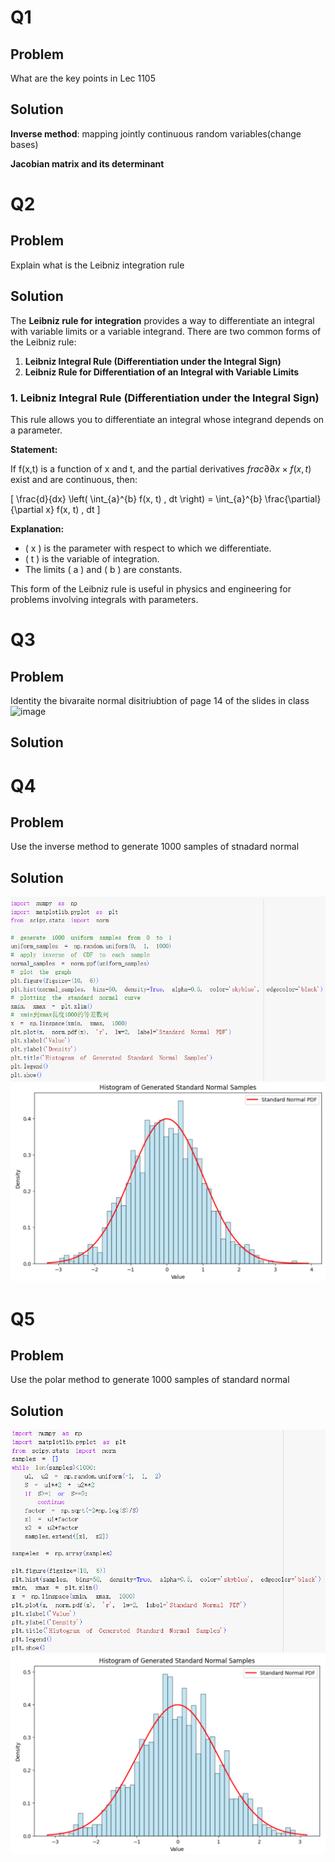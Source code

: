 # Q1
## Problem
What are the key points in Lec 1105
## Solution
**Inverse method**: mapping jointly continuous random variables(change bases)

**Jacobian matrix and its determinant**
# Q2
## Problem
Explain what is the Leibniz integration rule
## Solution
The **Leibniz rule for integration** provides a way to differentiate an integral with variable limits or a variable integrand. There are two common forms of the Leibniz rule: 

1. **Leibniz Integral Rule (Differentiation under the Integral Sign)**
2. **Leibniz Rule for Differentiation of an Integral with Variable Limits**

### 1. Leibniz Integral Rule (Differentiation under the Integral Sign)

This rule allows you to differentiate an integral whose integrand depends on a parameter.

**Statement:**

If f(x,t) is a function of x and t, and the partial derivatives $frac{\partial}{\partial x} \times f(x,t)$ exist and are continuous, then:

\[
\frac{d}{dx} \left( \int_{a}^{b} f(x, t) \, dt \right) = \int_{a}^{b} \frac{\partial}{\partial x} f(x, t) \, dt
\]

**Explanation:**
- \( x \) is the parameter with respect to which we differentiate.
- \( t \) is the variable of integration.
- The limits \( a \) and \( b \) are constants.

This form of the Leibniz rule is useful in physics and engineering for problems involving integrals with parameters.
# Q3
## Problem
Identity the bivaraite normal disitriubtion of page 14 of the slides in class  
![image](https://github.com/user-attachments/assets/64286e1b-270c-4ef5-8b3b-1171ad29c7d2)
## Solution
# Q4
## Problem
Use the inverse method to generate 1000 samples of stnadard normal
## Solution
![code](https://github.com/HWTeng-Teaching/202409-Math-Stat/blob/main/HW1105/09-Frank/%E8%9E%A2%E5%B9%95%E6%93%B7%E5%8F%96%E7%95%AB%E9%9D%A2%202024-11-11%20204550.png)
![graph](https://github.com/HWTeng-Teaching/202409-Math-Stat/blob/main/HW1105/09-Frank/%E8%9E%A2%E5%B9%95%E6%93%B7%E5%8F%96%E7%95%AB%E9%9D%A2%202024-11-11%20204611.png)
# Q5
## Problem
Use the polar method to generate 1000 samples of standard normal
## Solution
![code](https://github.com/HWTeng-Teaching/202409-Math-Stat/blob/main/HW1105/09-Frank/%E8%9E%A2%E5%B9%95%E6%93%B7%E5%8F%96%E7%95%AB%E9%9D%A2%202024-11-11%20210013.png)
![graph](https://github.com/HWTeng-Teaching/202409-Math-Stat/blob/main/HW1105/09-Frank/%E8%9E%A2%E5%B9%95%E6%93%B7%E5%8F%96%E7%95%AB%E9%9D%A2%202024-11-11%20210027.png)

